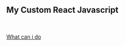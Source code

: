 ## My Custom React Javascript

<br>

[What can i do](https://github.com/CWIN77/README-contents/blob/master/react/javascript/README.md)

